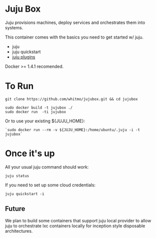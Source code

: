 # Juju Box

Juju provisions machines, deploy services and orchestrates them into
systems.

This container comes with the basics you need to get started w/ juju.

 - juju
 - juju quickstart
 - [juju plugins](https://github.com/juju/plugins)

Docker >= 1.4.1 recomended.

# To Run

  ```
  git clone https://github.com/whitmo/jujubox.git && cd jujubox

  sudo docker build -t jujubox ./
  sudo docker run  -ti jujubox
  ```

Or to use your existing ${JUJU_HOME}:

    `sudo docker run --rm -v ${JUJU_HOME}:/home/ubuntu/.juju -i -t jujubox`



# Once it's up

All your usual juju command should work:

    juju status


If you need to set up some cloud credentials:

    juju quickstart -i


## Future

We plan to build some containers that support juju local provider to
allow juju to orchestrate lxc containers locally for inception style
disposable architectures.
